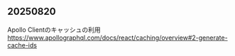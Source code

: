 ## 20250820
Apollo Clientのキャッシュの利用
https://www.apollographql.com/docs/react/caching/overview#2-generate-cache-ids
